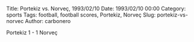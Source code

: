 Title: Portekiz vs. Norveç, 1993/02/10
Date: 1993/02/10 00:00
Category: sports
Tags: football, football scores, Portekiz, Norveç
Slug: portekiz-vs-norvec
Author: carbonero


Portekiz 1 - 1 Norveç
